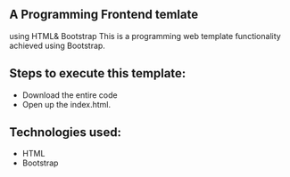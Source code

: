 ## A Programming Frontend temlate
 using HTML& Bootstrap
 This is a programming web template functionality achieved using Bootstrap.
 
## Steps to execute this template:
- Download the entire code 
- Open up the index.html.

## Technologies used: 
- HTML
- Bootstrap
